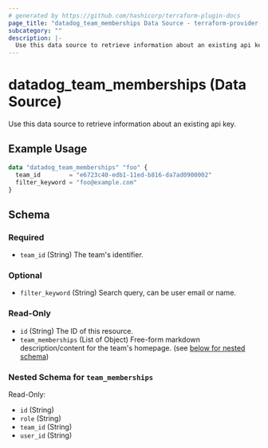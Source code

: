 ```yaml
---
# generated by https://github.com/hashicorp/terraform-plugin-docs
page_title: "datadog_team_memberships Data Source - terraform-provider-datadog"
subcategory: ""
description: |-
  Use this data source to retrieve information about an existing api key.
---
```


# datadog_team_memberships (Data Source)

Use this data source to retrieve information about an existing api key.

## Example Usage

```terraform
data "datadog_team_memberships" "foo" {
  team_id        = "e6723c40-edb1-11ed-b816-da7ad0900002"
  filter_keyword = "foo@example.com"
}
```

<!-- schema generated by tfplugindocs -->
## Schema

### Required

- `team_id` (String) The team's identifier.

### Optional

- `filter_keyword` (String) Search query, can be user email or name.

### Read-Only

- `id` (String) The ID of this resource.
- `team_memberships` (List of Object) Free-form markdown description/content for the team's homepage. (see [below for nested schema](#nestedatt--team_memberships))

<a id="nestedatt--team_memberships"></a>
### Nested Schema for `team_memberships`

Read-Only:

- `id` (String)
- `role` (String)
- `team_id` (String)
- `user_id` (String)


